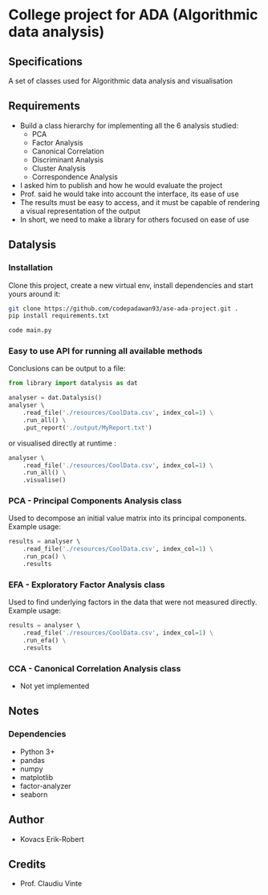 # College project for ADA (Algorithmic data analysis)
## Specifications
A set of classes used for Algorithmic data analysis and visualisation

## Requirements
- Build a class hierarchy for implementing all the 6 analysis studied:
  - PCA
  - Factor Analysis
  - Canonical Correlation 
  - Discriminant Analysis
  - Cluster Analysis 
  - Correspondence Analysis
- I asked him to publish and how he would evaluate the project
- Prof. said he would take into account the interface, its ease of use
- The results must be easy to access, and it must be capable of rendering a visual representation of the output
- In short, we need to make a library for others focused on ease of use

## Datalysis
### Installation
Clone this project, create a new virtual env, install dependencies and start yours around it:
```bash
git clone https://github.com/codepadawan93/ase-ada-project.git .
pip install requirements.txt

code main.py 
```

### Easy to use API for running all available methods
Conclusions can be output to a file:
```python
from library import datalysis as dat

analyser = dat.Datalysis()
analyser \ 
    .read_file('./resources/CoolData.csv', index_col=1) \
    .run_all() \
    .put_report('./output/MyReport.txt')
```
or visualised directly at runtime :
```python
analyser \ 
    .read_file('./resources/CoolData.csv', index_col=1) \
    .run_all() \
    .visualise()
```

### PCA - Principal Components Analysis class
Used to decompose an initial value matrix into its principal components. Example usage:
```python
results = analyser \ 
    .read_file('./resources/CoolData.csv', index_col=1) \
    .run_pca() \
    .results
```

### EFA - Exploratory Factor Analysis class
Used to find underlying factors in the data that were not measured directly. Example usage:
```python
results = analyser \ 
    .read_file('./resources/CoolData.csv', index_col=1) \
    .run_efa() \
    .results
```

### CCA - Canonical Correlation Analysis class
- Not yet implemented

## Notes
### Dependencies
- Python 3+
- pandas
- numpy
- matplotlib
- factor-analyzer
- seaborn

## Author
- Kovacs Erik-Robert

## Credits
- Prof. Claudiu Vinte
